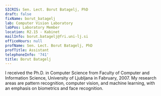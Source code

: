 ```yaml
---
SICRIS: Sen. Lect. Borut Batagelj, PhD
draft: false
fixName: borut_batagelj
lab: Computer Vision Laboratory
labPos: Laboratory Member
location: R2.15 - Kabinet
mailInfo: borut.batagelj@fri.uni-lj.si
officeHours: null
profName: Sen. Lect. Borut Batagelj, PhD
profTitle: Assistant
telephoneInfo: '741'
title: Borut Batagelj
---
```



I received the Ph.D. in Computer Science from Faculty of Computer and Information Science, University of Ljubljana in Fabruary, 2007. My research areas are pattern recognition, computer vision, and machine learning, with an emphasis on biometrics and face recognition.
